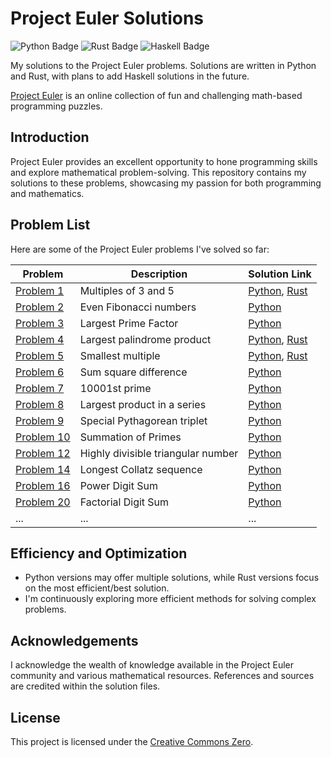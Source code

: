 # Project Euler Solutions

![Python Badge](https://img.shields.io/badge/Python-3.12-blue)
![Rust Badge](https://img.shields.io/badge/Rust-1.73-orange)
![Haskell Badge](https://img.shields.io/badge/Haskell-Coming%20Soon-brightgreen)

My solutions to the Project Euler problems. Solutions are written in Python and Rust, with plans to add Haskell solutions in the future.

[Project Euler](https://projecteuler.net/) is an online collection of fun and challenging math-based programming puzzles.

## Introduction

Project Euler provides an excellent opportunity to hone programming skills and explore mathematical problem-solving. This repository contains my solutions to these problems, showcasing my passion for both programming and mathematics.

## Problem List

Here are some of the Project Euler problems I've solved so far:

| Problem  | Description                               | Solution Link                  |
| -------- | ----------------------------------------- | ------------------------------ |
| [Problem 1](https://projecteuler.net/problem=1)  | Multiples of 3 and 5              | [Python](Solutions/Python/Problem%20001.py), [Rust](Solutions/Rust/problem_001.rs) |
| [Problem 2](https://projecteuler.net/problem=2)  | Even Fibonacci numbers            | [Python](Solutions/Python/Problem%20002.py)     |
| [Problem 3](https://projecteuler.net/problem=3)  | Largest Prime Factor            | [Python](Solutions/Python/Problem%20003.py)     |
| [Problem 4](https://projecteuler.net/problem=4)  | Largest palindrome product        | [Python](Solutions/Python/Problem%20004.py), [Rust](Solutions/Rust/problem_004.rs)      |
| [Problem 5](https://projecteuler.net/problem=5)  | Smallest multiple                 | [Python](Solutions/Python/Problem%20005.py), [Rust](Solutions/Rust/problem_005.rs)          |
| [Problem 6](https://projecteuler.net/problem=6)  | Sum square difference             | [Python](Solutions/Python/Problem%20006.py)     |
| [Problem 7](https://projecteuler.net/problem=7)  | 10001st prime                    | [Python](Solutions/Python/Problem%20007.py)     |
| [Problem 8](https://projecteuler.net/problem=8)  | Largest product in a series       | [Python](Solutions/Python/Problem%20008.py)     |
| [Problem 9](https://projecteuler.net/problem=9)  | Special Pythagorean triplet       | [Python](Solutions/Python/Problem%20009.py)     |
| [Problem 10](https://projecteuler.net/problem=10)  | Summation of Primes       | [Python](Solutions/Python/Problem%20010.py)     |
| [Problem 12](https://projecteuler.net/problem=12)| Highly divisible triangular number | [Python](Solutions/Python/Problem%20012.py)     |
| [Problem 14](https://projecteuler.net/problem=14)| Longest Collatz sequence          | [Python](Solutions/Python/Problem%20014.py)     |
| [Problem 16](https://projecteuler.net/problem=16)| Power Digit Sum          | [Python](Solutions/Python/Problem%20016.py)     |
| [Problem 20](https://projecteuler.net/problem=20)| Factorial Digit Sum          | [Python](Solutions/Python/Problem%20020.py)     |
| ...      | ...                                       | ...                            |

## Efficiency and Optimization

- Python versions may offer multiple solutions, while Rust versions focus on the most efficient/best solution.
- I'm continuously exploring more efficient methods for solving complex problems.

## Acknowledgements

I acknowledge the wealth of knowledge available in the Project Euler community and various mathematical resources. References and sources are credited within the solution files.

## License

This project is licensed under the [Creative Commons Zero](LICENSE).
